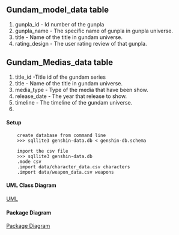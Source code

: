 ## Gundam_model_data table

1. gunpla_id - Id number of the gunpla
2. gunpla_name - The specific name of gunpla in gunpla universe.
3. title - Name of the title in gundam universe.
4. rating_design - The user rating review of that gunpla.

## Gundam_Medias_data table
1. title_id -Title id of the gundam series
2. title - Name of the title in gundam universe.
3. media_type - Type of the media that have been show.
4. release_date - The year that release to show.
5. timeline - The timeline of the gundam universe.
6. 
#### Setup
        
        create database from command line
        >>> sqllite3 genshin-data.db < genshin-db.schema

        import the csv file
        >>> sqllite3 genshin-data.db
        .mode csv
        .import data/character_data.csv characters
        .import data/weapon_data.csv weapons

#### UML Class Diagram
[UML](../../wiki/uml-class-diagram)

#### Package Diagram
[Package Diagram](../../wiki/package-diagram)
